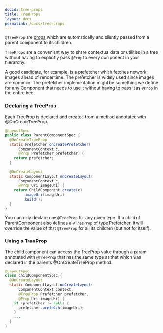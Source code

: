 ```yaml
---
docid: tree-props 
title: TreeProps
layout: docs
permalink: /docs/tree-props
---
```


`@TreeProp` are [props](/docs/props) which are automatically and silently passed from a parent component to its children.

`TreeProps` are a convenient way to share contextual data or utilities in a tree without having to explicitly pass `@Prop` to every component in your hierarchy. 

A good candidate, for example, is a prefetcher which fetches network images ahead of render time. The prefetcher is widely used since images are common. The prefetcher implementation might be something we define for any Component that needs to use it without having to pass it as `@Prop` in the entire tree.

### Declaring a TreeProp 

Each TreeProp is declared and created from a method annotated with @OnCreateTreeProp.

``` java
@LayoutSpec
public class ParentComponentSpec {
  @OnCreateTreeProp
  static Prefetcher onCreatePrefetcher(
      ComponentContext c,
      @Prop Prefetcher prefetcher) {
    return prefetcher;
  }
  
  @OnCreateLayout
  static ComponentLayout onCreateLayout(
      ComponentContext c,
      @Prop Uri imageUri) {
    return ChildComponent.create(c)
        .imageUri(imageUri)
        .build();
  }
}
```

You can only declare one `@TreeProp` for any given type. If a child of ParentComponent also defines a `@TreeProp` of type Prefetcher, it will override the value of that `@TreeProp` for all its children (but not for itself).

### Using a TreeProp #

The child component can access the TreeProp value through a param annotated with `@TreeProp` that has the same type as that which was declared in the parents @OnCreateTreeProp method.

``` java
@LayoutSpec
class ChildComponentSpec {
  @OnCreateLayout
  static ComponentLayout onCreateLayout(
      ComponentContext context,
      @TreeProp Prefetcher prefetcher,
      @Prop Uri imageUri) {
    if (prefetcher != null) {
      prefetcher.prefetch(imageUri);
    }
    ...
  }
}
```
